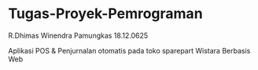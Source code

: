 # Tugas-Proyek-Pemrograman

R.Dhimas Winendra Pamungkas
18.12.0625

Aplikasi POS & Penjurnalan otomatis pada toko sparepart Wistara Berbasis Web
